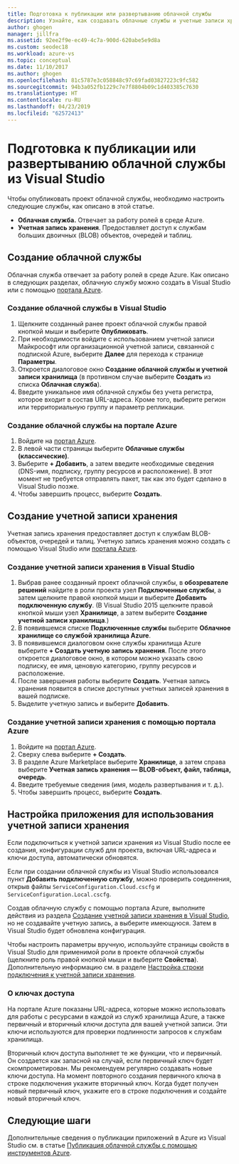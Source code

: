 ```yaml
---
title: Подготовка к публикации или развертыванию облачной службы
description: Узнайте, как создавать облачные службы и учетные записи хранения, а также настраивать приложения Azure.
author: ghogen
manager: jillfra
ms.assetid: 92ee2f9e-ec49-4c7a-900d-620abe5e9d8a
ms.custom: seodec18
ms.workload: azure-vs
ms.topic: conceptual
ms.date: 11/10/2017
ms.author: ghogen
ms.openlocfilehash: 81c5787e3c058848c97c69fad03827223c9fc582
ms.sourcegitcommit: 94b3a052fb1229c7e7f8804b09c1d403385c7630
ms.translationtype: HT
ms.contentlocale: ru-RU
ms.lasthandoff: 04/23/2019
ms.locfileid: "62572413"
---
```

# <a name="prepare-to-publish-or-deploy-a-cloud-service-from-visual-studio"></a>Подготовка к публикации или развертыванию облачной службы из Visual Studio

Чтобы опубликовать проект облачной службы, необходимо настроить следующие службы, как описано в этой статье.

* **Облачная служба.** Отвечает за работу ролей в среде Azure.
* **Учетная запись хранения**. Предоставляет доступ к службам больших двоичных (BLOB) объектов, очередей и таблиц.

## <a name="create-a-cloud-service"></a>Создание облачной службы

Облачная служба отвечает за работу ролей в среде Azure. Как описано в следующих разделах, облачную службу можно создать в Visual Studio или с помощью [портала Azure](https://portal.azure.com/).

### <a name="create-a-cloud-service-from-visual-studio"></a>Создание облачной службы в Visual Studio

1. Щелкните созданный ранее проект облачной службы правой кнопкой мыши и выберите **Опубликовать**.
1. При необходимости войдите с использованием учетной записи Майкрософт или организационной учетной записи, связанной с подпиской Azure, выберите **Далее** для перехода к странице **Параметры**.
1. Откроется диалоговое окно **Создание облачной службы и учетной записи хранилища** (в противном случае выберите **Создать** из списка **Облачная служба**).
1. Введите уникальное имя облачной службы без учета регистра, которое входит в состав URL-адреса. Кроме того, выберите регион или территориальную группу и параметр репликации.

### <a name="create-a-cloud-service-through-the-azure-portal"></a>Создание облачной службы на портале Azure

1. Войдите на [портал Azure](https://portal.azure.com/).
1. В левой части страницы выберите **Облачные службы (классические)**.
1. Выберите **+ Добавить**, а затем введите необходимые сведения (DNS-имя, подписку, группу ресурсов и расположение). В этот момент не требуется отправлять пакет, так как это будет сделано в Visual Studio позже.
1. Чтобы завершить процесс, выберите **Создать**.

## <a name="create-a-storage-account"></a>Создание учетной записи хранения

Учетная запись хранения предоставляет доступ к службам BLOB-объектов, очередей и талиц. Учетную запись хранения можно создать с помощью Visual Studio или [портала Azure](https://portal.azure.com/).

### <a name="create-a-storage-account-from-visual-studio"></a>Создание учетной записи хранения в Visual Studio

1. Выбрав ранее созданный проект облачной службы, в **обозревателе решений** найдите в роли проекта узел **Подключенные службы**, а затем щелкните правой кнопкой мыши и выберите **Добавить подключенную службу**. (В Visual Studio 2015 щелкните правой кнопкой мыши узел **Хранилище**, а затем выберите **Создание учетной записи хранилища**.)
1. В появившемся списке **Подключенные службы** выберите **Облачное хранилище со службой хранилища Azure**.
1. В появившемся диалоговом окне службы хранилища Azure выберите **+ Создать учетную запись хранения**. После этого откроется диалоговое окно, в котором можно указать свою подписку, ее имя, ценовую категорию, группу ресурсов и расположение.
1. После завершения работы выберите **Создать**. Учетная запись хранения появится в списке доступных учетных записей хранения в вашей подписке.
1. Выделите учетную запись и выберите **Добавить**.

### <a name="create-a-storage-account-through-the-azure-portal"></a>Создание учетной записи хранения с помощью портала Azure

1. Войдите на [портал Azure](https://portal.azure.com/).
1. Сверху слева выберите **+ Создать**.
1. В разделе Azure Marketplace выберите **Хранилище**, а затем справа выберите **Учетная запись хранения — BLOB-объект, файл, таблица, очередь**.
1. Введите требуемые сведения (имя, модель развертывания и т. д.).
1. Чтобы завершить процесс, выберите **Создать**.

## <a name="configure-your-app-to-use-the-storage-account"></a>Настройка приложения для использования учетной записи хранения

Если подключиться к учетной записи хранения из Visual Studio после ее создания, конфигурации служб для проекта, включая URL-адреса и ключи доступа, автоматически обновятся.

Если при создании облачной службы из Visual Studio использовался пункт **Добавить подключенную службу**, можно проверить соединения, открыв файлы `ServiceConfiguration.Cloud.cscfg` и `ServiceConfiguration.Local.cscfg`.

Создав облачную службу с помощью портала Azure, выполните действия из раздела [Создание учетной записи хранения в Visual Studio](#create-a-storage-account-from-visual-studio), но не создавайте учетную запись, а выберите имеющуюся. Затем в Visual Studio будет обновлена конфигурация.

Чтобы настроить параметры вручную, используйте страницы свойств в Visual Studio для применимой роли в проекте облачной службы (щелкните роль правой кнопкой мыши и выберите **Свойства**). Дополнительную информацию см. в разделе [Настройка строки подключения к учетной записи хранения](vs-azure-tools-multiple-services-project-configurations.md#configuring-a-connection-string-for-a-storage-account).

### <a name="about-access-keys"></a>О ключах доступа

На портале Azure показаны URL-адреса, которые можно использовать для работы с ресурсами в каждой из служб хранилища Azure, а также первичный и вторичный ключи доступа для вашей учетной записи. Эти ключи используются для проверки подлинности запросов к службам хранилища.

Вторичный ключ доступа выполняет те же функции, что и первичный. Он создается как запасной на случай, если первичный ключ будет скомпрометирован. Мы рекомендуем регулярно создавать новые ключи доступа. На момент повторного создания первичного ключа в строке подключения укажите вторичный ключ. Когда будет получен новый первичный ключ, укажите его в строке подключения и создайте новый вторичный ключ.

## <a name="next-steps"></a>Следующие шаги

Дополнительные сведения о публикации приложений в Azure из Visual Studio см. в статье [Публикация облачной службы с помощью инструментов Azure](vs-azure-tools-publishing-a-cloud-service.md).
